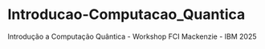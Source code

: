 # Introducao-Computacao_Quantica

Introdução a Computação Quântica - Workshop FCI Mackenzie - IBM 2025
